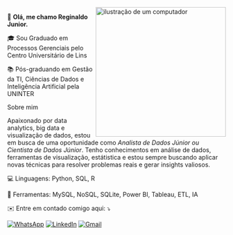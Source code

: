 <picture>
<img src="https://github.com/user-attachments/assets/e5df11fe-9b6a-41f9-81e3-c12c19c3d5c2" alt= "ilustração de um computador" min-width="300px" max-width="300px" width="300px" align="right">
</picture>

 👀 **Olá, me chamo Reginaldo Junior.**
<p align="left">
🎓 Sou Graduado em Processos Gerenciais pelo Centro Universitário de Lins
</p>
<p align="left">
📚 Pós-graduando em Gestão da TI, Ciências de Dados e Inteligência Artificial pela UNINTER
</p>
<p align="left">
Sobre mim
  
Apaixonado por data analytics, big data e visualização de dados, estou em busca de uma oportunidade como *Analista de Dados Júnior ou Cientista de Dados Júnior*. Tenho conhecimentos em análise de dados, ferramentas de visualização, estátistica e estou sempre buscando aplicar novas técnicas para resolver problemas reais e gerar insights valiosos.
</p>

<p align="left">
  💻 Linguagens: Python, SQL, R
</p>

<p align="left">
  💼 Ferramentas:  MySQL, NoSQL, SQLite, Power BI, Tableau, ETL, IA
</p>

<p align="left">
  ✉️ Entre em contado comigo aqui: ⤵️
</p>

<p align="left">
  <a href="https://wa.me/5524998608780" title="WhatsApp">
  <img src="https://img.shields.io/badge/-WhatsApp-25d366?style=flat-square&labelColor=25d366&logo=whatsapp&logoColor=white&link=https://wa.me/5524998608780" alt="WhatsApp"/></a>
  <a href="https://www.linkedin.com/in/reginald0-junior"title="LinkedIn">
  <img src="https://img.shields.io/badge/-Linkedin-0e76a8?style=flat-square&logo=Linkedin&logoColor=white&link=https://www.linkedin.com/in/reginald0-junior" alt="LinkedIn"/></a>
  <a href="https://9medeirosreginaldo@gmail.com" title="Gmail">
  <img src="https://img.shields.io/badge/-Gmail-FF0000?style=flat-square&labelColor=FF0000&logo=gmail&logoColor=white&link=https://9medeirosreginaldo@gmail.com" alt="Gmail"/></a>
</p>
